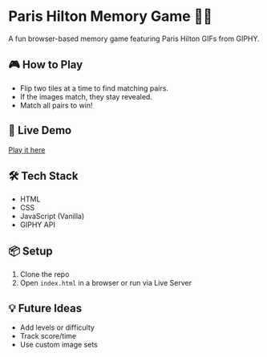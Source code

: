 # Paris Hilton Memory Game 💖🧠

A fun browser-based memory game featuring Paris Hilton GIFs from GIPHY.

## 🎮 How to Play
- Flip two tiles at a time to find matching pairs.
- If the images match, they stay revealed.
- Match all pairs to win!

## 🚀 Live Demo
[Play it here](https://berniberniberni.github.io/Paris-Hilton-Memory/)  

## 🛠️ Tech Stack
- HTML
- CSS
- JavaScript (Vanilla)
- GIPHY API

## 📦 Setup
1. Clone the repo
2. Open `index.html` in a browser or run via Live Server

## 💡 Future Ideas
- Add levels or difficulty
- Track score/time
- Use custom image sets
